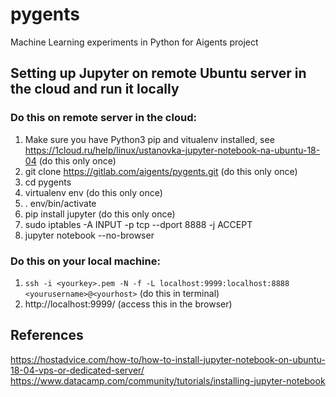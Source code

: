 # pygents
Machine Learning experiments in Python for Aigents project

## Setting up Jupyter on remote Ubuntu server in the cloud and run it locally

### Do this on remote server in the cloud:

1. Make sure you have Python3 pip and vitualenv installed, see https://1cloud.ru/help/linux/ustanovka-jupyter-notebook-na-ubuntu-18-04 (do this only once)
1. git clone https://gitlab.com/aigents/pygents.git (do this only once)
1. cd pygents
1. virtualenv env (do this only once)
1. . env/bin/activate
1. pip install jupyter (do this only once)
1. sudo iptables -A INPUT -p tcp --dport 8888 -j ACCEPT
1. jupyter notebook --no-browser

### Do this on your local machine:

1. `ssh -i <yourkey>.pem -N -f -L localhost:9999:localhost:8888 <yourusername>@<yourhost>` (do this in terminal)
1. http://localhost:9999/ (access this in the browser)

## References
https://hostadvice.com/how-to/how-to-install-jupyter-notebook-on-ubuntu-18-04-vps-or-dedicated-server/
https://www.datacamp.com/community/tutorials/installing-jupyter-notebook

